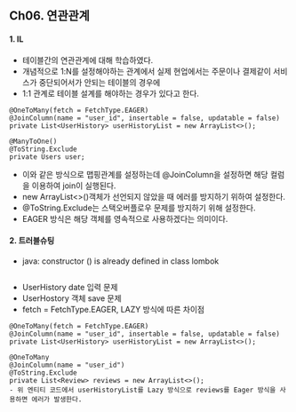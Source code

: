 ## Ch06. 연관관계
#### 1. IL
- 테이블간의 연관관계에 대해 학습하였다.
- 개념적으로 1:N를 설정해야하는 관계에서 실제 현업에서는 주문이나 결제같이 서비스가 중단되어서가 안되는 테이블의 경우에
- 1:1 관계로 테이블 설계를 해야하는 경우가 있다고 한다.
```
@OneToMany(fetch = FetchType.EAGER)
@JoinColumn(name = "user_id", insertable = false, updatable = false)
private List<UserHistory> userHistoryList = new ArrayList<>();

@ManyToOne()
@ToString.Exclude
private Users user;
```
- 이와 같은 방식으로 맵핑관계를 설정하는데 @JoinColumn을 설정하면 해당 컬럼을 이용하여 join이 실행된다.
- new ArrayList<>()객체가 선언되지 않았을 때 에러를 방지하기 위하여 설정한다.
- @ToString.Exclude는 스택오버플로우 문제를 방지하기 위해 설정한다.
- EAGER 방식은 해당 객체를 영속적으로 사용하겠다는 의미이다.

#### 2. 트러블슈팅
- java: constructor () is already defined in class lombok
```

```
- UserHistory date 입력 문제
- UserHostory 객체 save 문제
- fetch = FetchType.EAGER, LAZY 방식에 따른 차이점
```
@OneToMany(fetch = FetchType.EAGER)
@JoinColumn(name = "user_id", insertable = false, updatable = false)
private List<UserHistory> userHistoryList = new ArrayList<>();

@OneToMany
@JoinColumn(name = "user_id")
@ToString.Exclude
private List<Review> reviews = new ArrayList<>();
- 위 엔티티 코드에서 userHistoryList를 Lazy 방식으로 reviews를 Eager 방식을 사용하면 에러가 발생한다.
```
